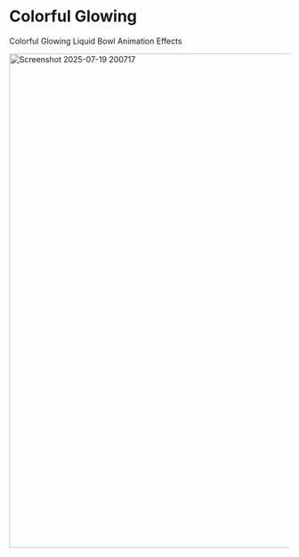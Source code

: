 # Colorful Glowing
Colorful Glowing Liquid Bowl Animation Effects

<img width="1918" height="889" alt="Screenshot 2025-07-19 200717" src="https://github.com/user-attachments/assets/6b4963a2-4692-46bb-831b-bdf735f29184" />
